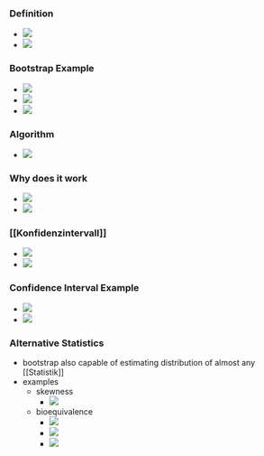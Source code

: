 ### Definition
+ ![](../../z_images/Pasted%20image%2020230115100238.png)
+ ![](../../z_images/Pasted%20image%2020230115100447.png)

### Bootstrap Example
+ ![](../../z_images/Pasted%20image%2020230115100605.png)
+ ![](../../z_images/Pasted%20image%2020230115100735.png)
+ ![](../../z_images/Pasted%20image%2020230115100832.png)

### Algorithm
+ ![](../../z_images/Pasted%20image%2020230115101027.png)

### Why does it work
+ ![](../../z_images/Pasted%20image%2020230115101159.png)
+ ![](../../z_images/Pasted%20image%2020230115101926.png)

### [[Konfidenzintervall]]
+ ![](../../z_images/Pasted%20image%2020230115102018.png)
+ ![](../../z_images/Pasted%20image%2020230115102029.png)

### Confidence Interval Example
+ ![](../../z_images/Pasted%20image%2020230115102123.png)
+ ![](../../z_images/Pasted%20image%2020230115102353.png)

### Alternative Statistics
+ bootstrap also capable of estimating distribution of almost any [[Statistik]]
+ examples
	+ skewness
		+ ![](../../z_images/Pasted%20image%2020230115102755.png)
	+ bioequivalence
		+ ![](../../z_images/Pasted%20image%2020230115102936.png)
		+ ![](../../z_images/Pasted%20image%2020230115103219.png)
		+ ![](../../z_images/Pasted%20image%2020230115103352.png) 
